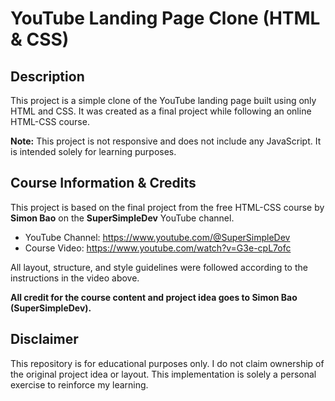 # YouTube Landing Page Clone (HTML & CSS)

## Description

This project is a simple clone of the YouTube landing page built using only HTML and CSS. It was created as a final project while following an online HTML-CSS course.

**Note:** This project is not responsive and does not include any JavaScript. It is intended solely for learning purposes.

## Course Information & Credits

This project is based on the final project from the free HTML-CSS course by **Simon Bao** on the **SuperSimpleDev** YouTube channel.

- YouTube Channel: https://www.youtube.com/@SuperSimpleDev  
- Course Video: https://www.youtube.com/watch?v=G3e-cpL7ofc

All layout, structure, and style guidelines were followed according to the instructions in the video above.

**All credit for the course content and project idea goes to Simon Bao (SuperSimpleDev).**

## Disclaimer

This repository is for educational purposes only. I do not claim ownership of the original project idea or layout. This implementation is solely a personal exercise to reinforce my learning.


